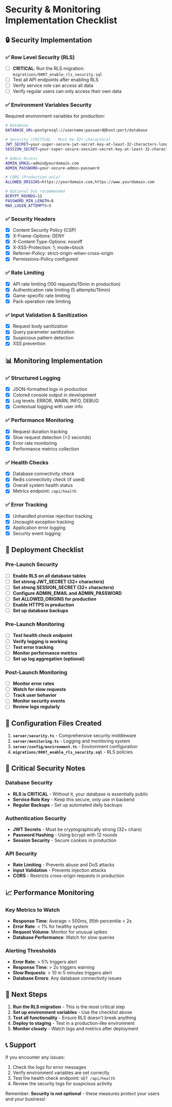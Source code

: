 # Security & Monitoring Implementation Checklist

## 🔒 Security Implementation

### ✅ Row Level Security (RLS)
- [ ] **CRITICAL**: Run the RLS migration: `migrations/0007_enable_rls_security.sql`
- [ ] Test all API endpoints after enabling RLS
- [ ] Verify service role can access all data
- [ ] Verify regular users can only access their own data

### ✅ Environment Variables Security
Required environment variables for production:

```bash
# Database
DATABASE_URL=postgresql://username:password@host:port/database

# Security (CRITICAL - Must be 32+ characters)
JWT_SECRET=your-super-secure-jwt-secret-key-at-least-32-characters-long
SESSION_SECRET=your-super-secure-session-secret-key-at-least-32-characters-long

# Admin Access
ADMIN_EMAIL=admin@yourdomain.com
ADMIN_PASSWORD=your-secure-admin-password

# CORS (Production only)
ALLOWED_ORIGINS=https://yourdomain.com,https://www.yourdomain.com

# Optional but recommended
BCRYPT_ROUNDS=12
PASSWORD_MIN_LENGTH=8
MAX_LOGIN_ATTEMPTS=5
```

### ✅ Security Headers
- [x] Content Security Policy (CSP)
- [x] X-Frame-Options: DENY
- [x] X-Content-Type-Options: nosniff
- [x] X-XSS-Protection: 1; mode=block
- [x] Referrer-Policy: strict-origin-when-cross-origin
- [x] Permissions-Policy configured

### ✅ Rate Limiting
- [x] API rate limiting (100 requests/15min in production)
- [x] Authentication rate limiting (5 attempts/15min)
- [x] Game-specific rate limiting
- [x] Pack operation rate limiting

### ✅ Input Validation & Sanitization
- [x] Request body sanitization
- [x] Query parameter sanitization
- [x] Suspicious pattern detection
- [x] XSS prevention

## 📊 Monitoring Implementation

### ✅ Structured Logging
- [x] JSON-formatted logs in production
- [x] Colored console output in development
- [x] Log levels: ERROR, WARN, INFO, DEBUG
- [x] Contextual logging with user info

### ✅ Performance Monitoring
- [x] Request duration tracking
- [x] Slow request detection (>2 seconds)
- [x] Error rate monitoring
- [x] Performance metrics collection

### ✅ Health Checks
- [x] Database connectivity check
- [x] Redis connectivity check (if used)
- [x] Overall system health status
- [x] Metrics endpoint: `/api/health`

### ✅ Error Tracking
- [x] Unhandled promise rejection tracking
- [x] Uncaught exception tracking
- [x] Application error logging
- [x] Security event logging

## 🚀 Deployment Checklist

### Pre-Launch Security
- [ ] **Enable RLS on all database tables**
- [ ] **Set strong JWT_SECRET (32+ characters)**
- [ ] **Set strong SESSION_SECRET (32+ characters)**
- [ ] **Configure ADMIN_EMAIL and ADMIN_PASSWORD**
- [ ] **Set ALLOWED_ORIGINS for production**
- [ ] **Enable HTTPS in production**
- [ ] **Set up database backups**

### Pre-Launch Monitoring
- [ ] **Test health check endpoint**
- [ ] **Verify logging is working**
- [ ] **Test error tracking**
- [ ] **Monitor performance metrics**
- [ ] **Set up log aggregation (optional)**

### Post-Launch Monitoring
- [ ] **Monitor error rates**
- [ ] **Watch for slow requests**
- [ ] **Track user behavior**
- [ ] **Monitor security events**
- [ ] **Review logs regularly**

## 🔧 Configuration Files Created

1. **`server/security.ts`** - Comprehensive security middleware
2. **`server/monitoring.ts`** - Logging and monitoring system
3. **`server/config/environment.ts`** - Environment configuration
4. **`migrations/0007_enable_rls_security.sql`** - RLS policies

## 🚨 Critical Security Notes

### Database Security
- **RLS is CRITICAL** - Without it, your database is essentially public
- **Service Role Key** - Keep this secure, only use in backend
- **Regular Backups** - Set up automated daily backups

### Authentication Security
- **JWT Secrets** - Must be cryptographically strong (32+ chars)
- **Password Hashing** - Using bcrypt with 12 rounds
- **Session Security** - Secure cookies in production

### API Security
- **Rate Limiting** - Prevents abuse and DoS attacks
- **Input Validation** - Prevents injection attacks
- **CORS** - Restricts cross-origin requests in production

## 📈 Performance Monitoring

### Key Metrics to Watch
- **Response Time**: Average < 500ms, 95th percentile < 2s
- **Error Rate**: < 1% for healthy system
- **Request Volume**: Monitor for unusual spikes
- **Database Performance**: Watch for slow queries

### Alerting Thresholds
- **Error Rate**: > 5% triggers alert
- **Response Time**: > 2s triggers warning
- **Slow Requests**: > 10 in 5 minutes triggers alert
- **Database Errors**: Any database connectivity issues

## 🎯 Next Steps

1. **Run the RLS migration** - This is the most critical step
2. **Set up environment variables** - Use the checklist above
3. **Test all functionality** - Ensure RLS doesn't break anything
4. **Deploy to staging** - Test in a production-like environment
5. **Monitor closely** - Watch logs and metrics after deployment

## 📞 Support

If you encounter any issues:
1. Check the logs for error messages
2. Verify environment variables are set correctly
3. Test the health check endpoint: `GET /api/health`
4. Review the security logs for suspicious activity

Remember: **Security is not optional** - these measures protect your users and your business!
